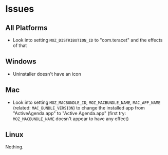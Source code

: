 # Issues

## All Platforms

- Look into setting `MOZ_DISTRIBUTION_ID` to "com.teracet" and the effects of that

## Windows

- Uninstaller doesn't have an icon

## Mac

- Look into setting `MOZ_MACBUNDLE_ID`, `MOZ_MACBUNDLE_NAME`, `MAC_APP_NAME` (related: `MAC_BUNDLE_VERSION`) to change the installed app from "ActiveAgenda.app" to "Active Agenda.app" (first try: `MOZ_MACBUNDLE_NAME` doesn't appear to have any effect)

## Linux

Nothing.
